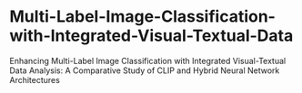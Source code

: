 # Multi-Label-Image-Classification-with-Integrated-Visual-Textual-Data
Enhancing Multi-Label Image Classification with Integrated Visual-Textual Data Analysis: A Comparative Study of CLIP and Hybrid Neural Network Architectures

